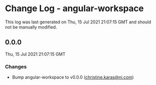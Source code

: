 # Change Log - angular-workspace

This log was last generated on Thu, 15 Jul 2021 21:07:15 GMT and should not be manually modified.

<!-- Start content -->

## 0.0.0

Thu, 15 Jul 2021 21:07:15 GMT

### Changes

- Bump angular-workspace to v0.0.0 (christine.karas@ni.com)
